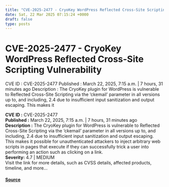 ```yaml
---
title: "CVE-2025-2477 - CryoKey WordPress Reflected Cross-Site Scripting Vulnerability"
date: Sat, 22 Mar 2025 07:15:24 +0000
draft: false
type: posts
---
```

# CVE-2025-2477 - CryoKey WordPress Reflected Cross-Site Scripting Vulnerability





 CVE ID : CVE-2025-2477 Published : March 22, 2025, 7:15 a.m. | 7 hours, 31 minutes ago Description : The CryoKey plugin for WordPress is vulnerable to Reflected Cross-Site Scripting via the ‘ckemail’ parameter in all versions up to, and including, 2.4 due to insufficient input sanitization and output escaping. This makes it

**CVE ID :** CVE-2025-2477  
**Published :** March 22, 2025, 7:15 a.m. | 7 hours, 31 minutes ago  
**Description :** The CryoKey plugin for WordPress is vulnerable to Reflected Cross-Site Scripting via the ‘ckemail’ parameter in all versions up to, and including, 2.4 due to insufficient input sanitization and output escaping. This makes it possible for unauthenticated attackers to inject arbitrary web scripts in pages that execute if they can successfully trick a user into performing an action such as clicking on a link.  
**Severity:** 4.7 | MEDIUM  
Visit the link for more details, such as CVSS details, affected products, timeline, and more...

#### [Source](https://cvefeed.io/vuln/detail/CVE-2025-2477)

